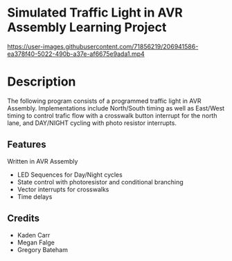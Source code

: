 # Simulated Traffic Light in AVR Assembly Learning Project

https://user-images.githubusercontent.com/71856219/206941586-ea378f40-5022-490b-a37e-af6675e9ada1.mp4

# Description
The following program consists of a programmed traffic light in AVR Assembly. Implementations include North/South timing as well as East/West timing to control trafic flow with a crosswalk button interrupt for the north lane, and DAY/NIGHT cycling with photo resistor interrupts.

## Features
Written in AVR Assembly
- LED Sequences for Day/Night cycles
- State control with photoresistor and conditional branching
- Vector interrupts for crosswalks
- Time delays

## Credits
- Kaden Carr
- Megan Falge
- Gregory Bateham
